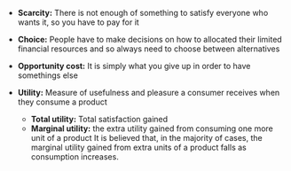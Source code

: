 - **Scarcity:** There is not enough of something to satisfy everyone who wants it, so you have to pay for it

- **Choice:** People have to make decisions on how to allocated their limited financial resources and so always need to choose between alternatives

- **Opportunity cost:** It is simply what you give up in order to have somethings else

- **Utility:** Measure of usefulness and pleasure a consumer receives when they consume a product
	- **Total utility:** Total satisfaction gained
	- **Marginal utility:** the extra utility gained from consuming one more unit of a product
	  It is believed that, in the majority of cases, the marginal utility gained from extra units of a product falls as consumption increases.